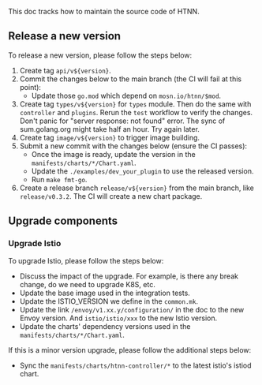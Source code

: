 This doc tracks how to maintain the source code of HTNN.

## Release a new version

To release a new version, please follow the steps below:

1. Create tag `api/v${version}`.
2. Commit the changes below to the main branch (the CI will fail at this point):
    * Update those `go.mod` which depend on `mosn.io/htnn/$mod`.
3. Create tag `types/v${version}` for `types` module. Then do the same with `controller` and `plugins`. Rerun the `test` workflow to verify the changes. Don't panic for "server response: not found" error. The sync of sum.golang.org might take half an hour. Try again later.
4. Create tag `image/v${version}` to trigger image building.
5. Submit a new commit with the changes below (ensure the CI passes):
    * Once the image is ready, update the version in the `manifests/charts/*/Chart.yaml`.
    * Update the `./examples/dev_your_plugin` to use the released version.
    * Run `make fmt-go`.
6. Create a release branch `release/v${version}` from the main branch, like `release/v0.3.2`. The CI will create a new chart package.

## Upgrade components

### Upgrade Istio

To upgrade Istio, please follow the steps below:

* Discuss the impact of the upgrade. For example, is there any break change, do we need to upgrade K8S, etc.
* Update the base image used in the integration tests.
* Update the ISTIO_VERSION we define in the `common.mk`.
* Update the link `/envoy/v1.xx.y/configuration/` in the doc to the new Envoy version. And `istio/istio/xxx` to the new Istio version.
* Update the charts' dependency versions used in the `manifests/charts/*/Chart.yaml`.

If this is a minor version upgrade, please follow the additional steps below:

* Sync the `manifests/charts/htnn-controller/*` to the latest istio's istiod chart.
